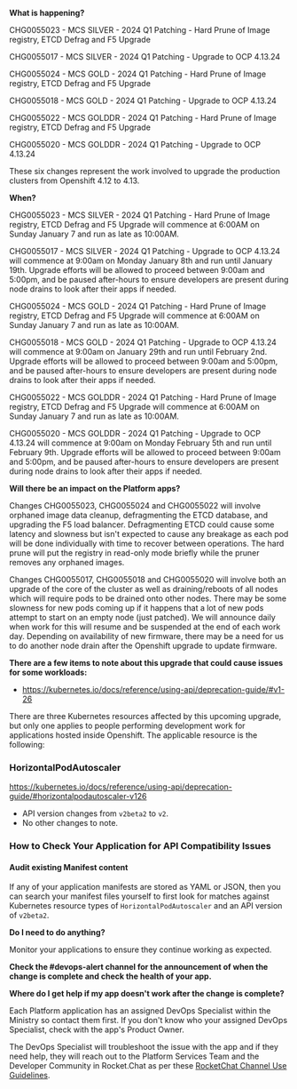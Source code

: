**What is happening?**

CHG0055023 - MCS SILVER - 2024 Q1 Patching - Hard Prune of Image registry, ETCD Defrag and F5 Upgrade

CHG0055017 - MCS SILVER - 2024 Q1 Patching - Upgrade to OCP 4.13.24

CHG0055024 - MCS GOLD - 2024 Q1 Patching - Hard Prune of Image registry, ETCD Defrag and F5 Upgrade

CHG0055018 - MCS GOLD - 2024 Q1 Patching - Upgrade to OCP 4.13.24

CHG0055022 - MCS GOLDDR - 2024 Q1 Patching - Hard Prune of Image registry, ETCD Defrag and F5 Upgrade

CHG0055020 - MCS GOLDDR - 2024 Q1 Patching - Upgrade to OCP 4.13.24

These six changes represent the work involved to upgrade the production clusters from Openshift 4.12 to 4.13.

**When?**

CHG0055023 - MCS SILVER - 2024 Q1 Patching - Hard Prune of Image registry, ETCD Defrag and F5 Upgrade will commence at 6:00AM on Sunday January 7 and run as late as 10:00AM.

CHG0055017 - MCS SILVER - 2024 Q1 Patching - Upgrade to OCP 4.13.24 will commence at 9:00am on Monday January 8th and run until January 19th. Upgrade efforts will be allowed to proceed between 9:00am and 5:00pm, and be paused after-hours to ensure developers are present during node drains to look after their apps if needed.

CHG0055024 - MCS GOLD - 2024 Q1 Patching - Hard Prune of Image registry, ETCD Defrag and F5 Upgrade will commence at 6:00AM on Sunday January 7 and run as late as 10:00AM.

CHG0055018 - MCS GOLD - 2024 Q1 Patching - Upgrade to OCP 4.13.24 will commence at 9:00am on January 29th and run until February 2nd. Upgrade efforts will be allowed to proceed between 9:00am and 5:00pm, and be paused after-hours to ensure developers are present during node drains to look after their apps if needed.

CHG0055022 - MCS GOLDDR - 2024 Q1 Patching - Hard Prune of Image registry, ETCD Defrag and F5 Upgrade will commence at 6:00AM on Sunday January 7 and run as late as 10:00AM.

CHG0055020 - MCS GOLDDR - 2024 Q1 Patching - Upgrade to OCP 4.13.24 will commence at 9:00am on Monday February 5th and run until February 9th. Upgrade efforts will be allowed to proceed between 9:00am and 5:00pm, and be paused after-hours to ensure developers are present during node drains to look after their apps if needed.

**Will there be an impact on the Platform apps?**

Changes CHG0055023, CHG0055024 and CHG0055022 will involve orphaned image data cleanup, defragmenting the ETCD database, and upgrading the F5 load balancer. Defragmenting ETCD could cause some latency and slowness but isn't expected to cause any breakage as each pod will be done individually with time to recover between operations. The hard prune will put the registry in read-only mode briefly while the pruner removes any orphaned images.

 Changes CHG0055017, CHG0055018 and CHG0055020 will involve both an upgrade of the core of the cluster as well as draining/reboots of all nodes which will require pods to be drained onto other nodes. There may be some slowness for new pods coming up if it happens that a lot of new pods attempt to start on an empty node (just patched). We will announce daily when work for this will resume and be suspended at the end of each work day. Depending on availability of new firmware, there may be a need for us to do another node drain after the Openshift upgrade to update firmware.

**There are a few items to note about this upgrade that could cause issues for some workloads:**

- <https://kubernetes.io/docs/reference/using-api/deprecation-guide/#v1-26>

There are three Kubernetes resources affected by this upcoming upgrade, but only one applies to people performing development work for applications hosted inside Openshift. The applicable resource is the following:

### HorizontalPodAutoscaler

<https://kubernetes.io/docs/reference/using-api/deprecation-guide/#horizontalpodautoscaler-v126>

- API version changes from `v2beta2` to `v2`.
- No other changes to note.

### How to Check Your Application for API Compatibility Issues

#### Audit existing Manifest content

If any of your application manifests are stored as YAML or JSON, then you can search your manifest files yourself to first look for matches against Kubernetes resource types of  `HorizontalPodAutoscaler` and an API version of `v2beta2`.

**Do I need to do anything?**

Monitor your applications to ensure they continue working as expected.

**Check the #devops-alert channel for the announcement of when the change is complete and check the health of your app.**

**Where do I get help if my app doesn't work after the change is complete?**

Each Platform application has an assigned DevOps Specialist within the Ministry so contact them first. If you don't know who your assigned DevOps Specialist, check with the app's Product Owner.

The DevOps Specialist will troubleshoot the issue with the app and if they need help, they will reach out to the Platform Services Team and the Developer Community in Rocket.Chat as per these [RocketChat Channel Use Guidelines](
https://developer.gov.bc.ca/Getting-human-support-for-issues-not-covered-by-devops-requests).